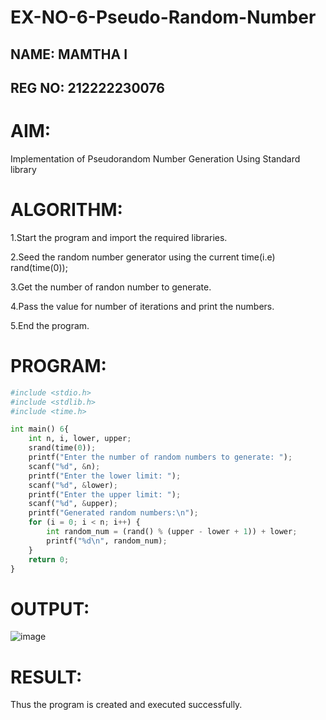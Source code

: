 # EX-NO-6-Pseudo-Random-Number
## NAME: MAMTHA I
## REG NO: 212222230076

# AIM: 
Implementation of Pseudorandom Number Generation Using Standard library

# ALGORITHM:

1.Start the program and import the required libraries.

2.Seed the random number generator using the current time(i.e) rand(time(0));

3.Get the number of randon number to generate.

4.Pass the value for number of iterations and print the numbers.

5.End the program.

# PROGRAM:
```Python
#include <stdio.h>
#include <stdlib.h>
#include <time.h>

int main() 6{
    int n, i, lower, upper;
    srand(time(0));
    printf("Enter the number of random numbers to generate: ");
    scanf("%d", &n);
    printf("Enter the lower limit: ");
    scanf("%d", &lower);
    printf("Enter the upper limit: ");
    scanf("%d", &upper);
    printf("Generated random numbers:\n");
    for (i = 0; i < n; i++) {
        int random_num = (rand() % (upper - lower + 1)) + lower;
        printf("%d\n", random_num);
    }
    return 0;
}
```

# OUTPUT:
![image](https://github.com/user-attachments/assets/fc395f3e-9676-4706-87f1-06b7b76709fd)


# RESULT:
Thus the program is created and executed successfully.
